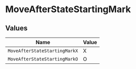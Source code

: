 # MoveAfterStateStartingMark


## Values

| Name                          | Value                         |
| ----------------------------- | ----------------------------- |
| `MoveAfterStateStartingMarkX` | X                             |
| `MoveAfterStateStartingMarkO` | O                             |